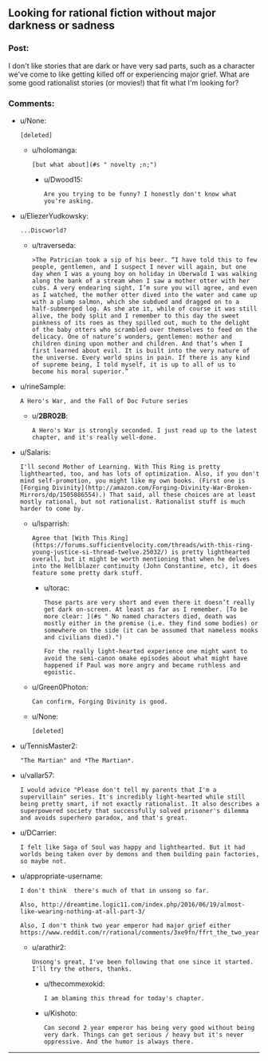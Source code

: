 ## Looking for rational fiction without major darkness or sadness

### Post:

I don't like stories that are dark or have very sad parts, such as a character we've come to like getting killed off or experiencing major grief. What are some good rationalist stories (or movies!) that fit what I'm looking for?

### Comments:

- u/None:
  ```
  [deleted]
  ```

  - u/holomanga:
    ```
    [but what about](#s " novelty ;n;")
    ```

    - u/Dwood15:
      ```
      Are you trying to be funny? I honestly don't know what you're asking.
      ```

- u/EliezerYudkowsky:
  ```
  ...Discworld?
  ```

  - u/traverseda:
    ```
    >The Patrician took a sip of his beer. “I have told this to few people, gentlemen, and I suspect I never will again, but one day when I was a young boy on holiday in Uberwald I was walking along the bank of a stream when I saw a mother otter with her cubs. A very endearing sight, I’m sure you will agree, and even as I watched, the mother otter dived into the water and came up with a plump salmon, which she subdued and dragged on to a half-submerged log. As she ate it, while of course it was still alive, the body split and I remember to this day the sweet pinkness of its roes as they spilled out, much to the delight of the baby otters who scrambled over themselves to feed on the delicacy. One of nature’s wonders, gentlemen: mother and children dining upon mother and children. And that’s when I first learned about evil. It is built into the very nature of the universe. Every world spins in pain. If there is any kind of supreme being, I told myself, it is up to all of us to become his moral superior.”
    ```

- u/rineSample:
  ```
  A Hero's War, and the Fall of Doc Future series
  ```

  - u/__2BR02B__:
    ```
    A Hero's War is strongly seconded. I just read up to the latest chapter, and it's really well-done.
    ```

- u/Salaris:
  ```
  I'll second Mother of Learning. With This Ring is pretty lighthearted, too, and has lots of optimization. Also, if you don't mind self-promotion, you might like my own books. (First one is [Forging Divinity](http://amazon.com/Forging-Divinity-War-Broken-Mirrors/dp/1505886554).) That said, all these choices are at least mostly rational, but not rationalist. Rationalist stuff is much harder to come by.
  ```

  - u/lsparrish:
    ```
    Agree that [With This Ring](https://forums.sufficientvelocity.com/threads/with-this-ring-young-justice-si-thread-twelve.25032/) is pretty lighthearted overall, but it might be worth mentioning that when he delves into the Hellblazer continuity (John Constantine, etc), it does feature some pretty dark stuff.
    ```

    - u/torac:
      ```
      Those parts are very short and even there it doesn’t really get dark on-screen. At least as far as I remember. [To be more clear: ](#s " No named characters died, death was mostly either in the premise (i.e. they find some bodies) or somewhere on the side (it can be assumed that nameless mooks and civilians died).")

      For the really light-hearted experience one might want to avoid the semi-canon omake episodes about what might have happened if Paul was more angry and became ruthless and egoistic.
      ```

  - u/Green0Photon:
    ```
    Can confirm, Forging Divinity is good.
    ```

  - u/None:
    ```
    [deleted]
    ```

- u/TennisMaster2:
  ```
  "The Martian" and *The Martian*.
  ```

- u/vallar57:
  ```
  I would advice "Please don't tell my parents that I'm a supervillain" series. It's incredibly light-hearted while still being pretty smart, if not exactly rationalist. It also describes a superpowered society that successfully solved prisoner's dilemma and avoids superhero paradox, and that's great.
  ```

- u/DCarrier:
  ```
  I felt like Saga of Soul was happy and lighthearted. But it had worlds being taken over by demons and them building pain factories, so maybe not.
  ```

- u/appropriate-username:
  ```
  I don't think  there's much of that in unsong so far.

  Also, http://dreamtime.logic11.com/index.php/2016/06/19/almost-like-wearing-nothing-at-all-part-3/

  Also, I don't think two year emperor had major grief either https://www.reddit.com/r/rational/comments/3xe9fn/ffrt_the_two_year_emperor_is_back_and_free/
  ```

  - u/arathir2:
    ```
    Unsong's great, I've been following that one since it started. I'll try the others, thanks.
    ```

    - u/thecommexokid:
      ```
      I am blaming this thread for today's chapter.
      ```

    - u/Kishoto:
      ```
      Can second 2 year emperor has being very good without being very dark. Things can get serious / heavy but it's never oppressive. And the humor is always there.
      ```

---

